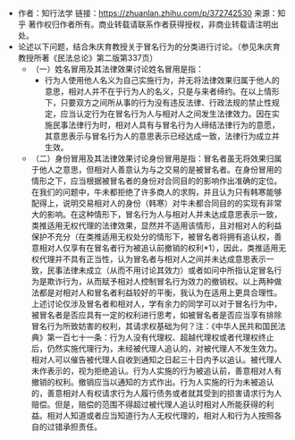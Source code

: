 - 作者：知行法学
  链接：https://zhuanlan.zhihu.com/p/372742530
  来源：知乎
  著作权归作者所有。商业转载请联系作者获得授权，非商业转载请注明出处。
- 论述以下问题，结合朱庆育教授关于冒名行为的分类进行讨论。（参见朱庆育教授所著《民法总论》第二版第337页）
	- （一）姓名冒用及其法律效果讨论姓名冒用是指：
		- 行为人使用他人名义为自己实施行为，并无将法律效果归属于他人的意思，相对人并不在乎行为人的名义，只是与来者缔约。在以上情形下，只要双方之间所从事的行为没有违反法律、行政法规的禁止性规定，应当认定行为在冒名行为人与相对人之间发生法律效力。因在实施民事法律行为时，相对人具有与冒名行为人缔结法律行为的意愿，其意思表示与冒名行为人的意思表示已经达成一致，法律行为成立并生效。
	- （二）身份冒用及其法律效果讨论身份冒用是指：冒名者虽无将效果归属于他人之意思，但相对人善意认为与之交易的是被冒名者。在身份冒用的情形之下，应当根据被冒名者的身份对合同目的的影响作出准确的定位。在我们的问题中，牛未都拒绝了许多商人的求购，并且认为只有韩寒能够配得上，说明交易相对人的身份（韩寒）对牛未都合同目的的实现有非常大的影响。在这种情形下，冒名行为人与相对人并未达成意思表示一致，类推适用无权代理的法律效果，显然并不适用该情形，且对相对人的利益保护不充分（在类推适用无权处分的情形下，被冒名者将拥有追认权，善意相对人仅享有在冒名者行为被追认前撤销的权利*1），因此，类推适用无权代理并不具有正当性，认为冒名者与相对人之间并未达成意思表示一致，民事法律未成立（从而不用讨论其效力）或者如问中所指认定冒名行为是欺诈行为，从而赋予相对人控制冒名行为效力的撤销权。以上两种做法都是对相对人和冒名者利益较好的平衡，我认为在适用上更具合理性。上述讨论仅涉及冒名者和相对人，学有余力的同学可以对于冒名行为中，被冒名者是否应具有一定的权利进行思考，如被冒名者是否应当享有排除冒名行为所致妨害的权利，其请求权基础为何？注：《中华人民共和国民法典》第一百七十一条：行为人没有代理权、超越代理权或者代理权终止后，仍然实施代理行为，未经被代理人追认的，对被代理人不发生效力。相对人可以催告被代理人自收到通知之日起三十日内予以追认。被代理人未作表示的，视为拒绝追认。行为人实施的行为被追认前，善意相对人有撤销的权利。撤销应当以通知的方式作出。行为人实施的行为未被追认的，善意相对人有权请求行为人履行债务或者就其受到的损害请求行为人赔偿。但是，赔偿的范围不得超过被代理人追认时相对人所能获得的利益。相对人知道或者应当知道行为人无权代理的，相对人和行为人按照各自的过错承担责任。